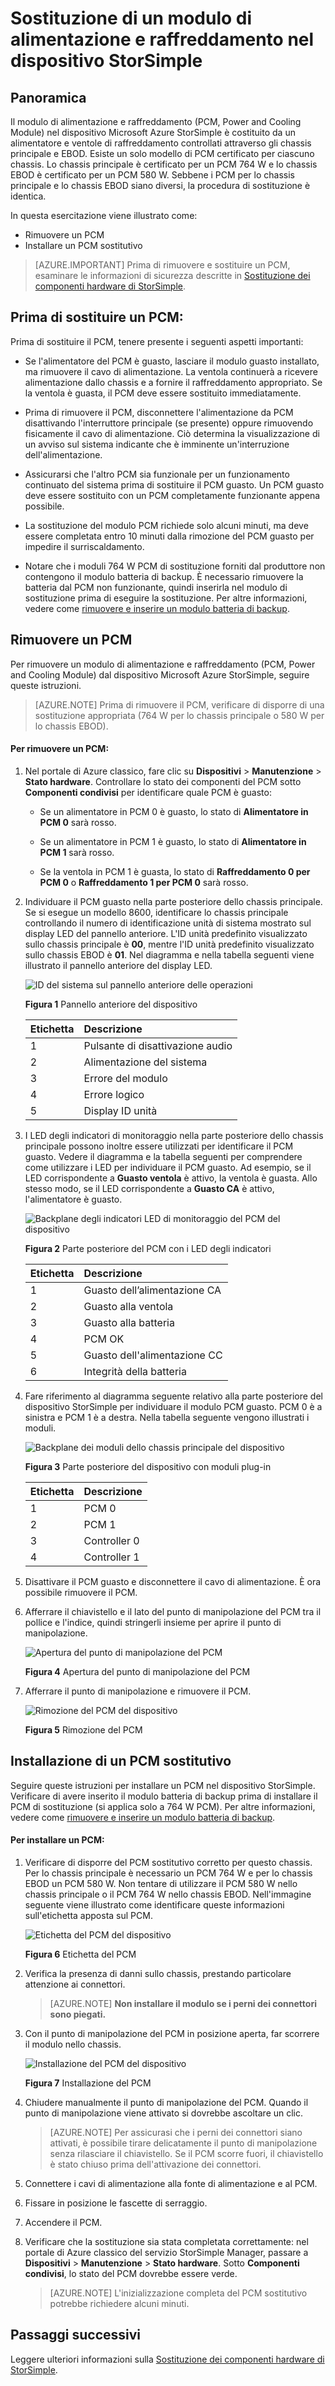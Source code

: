 <properties 
   pageTitle="Sostituzione di un PCM nel dispositivo StorSimple | Microsoft Azure"
   description="Viene illustrato come rimuovere e sostituire il modulo di alimentazione e raffreddamento (PCM, Power and Cooling Module) nel dispositivo StorSimple"
   services="storsimple"
   documentationCenter=""
   authors="alkohli"
   manager="carmonm"
   editor="" />
<tags 
   ms.service="storsimple"
   ms.devlang="NA"
   ms.topic="article"
   ms.tgt_pltfrm="NA"
   ms.workload="TBD"
   ms.date="05/25/2016"
   ms.author="alkohli" />

# Sostituzione di un modulo di alimentazione e raffreddamento nel dispositivo StorSimple

## Panoramica

Il modulo di alimentazione e raffreddamento (PCM, Power and Cooling Module) nel dispositivo Microsoft Azure StorSimple è costituito da un alimentatore e ventole di raffreddamento controllati attraverso gli chassis principale e EBOD. Esiste un solo modello di PCM certificato per ciascuno chassis. Lo chassis principale è certificato per un PCM 764 W e lo chassis EBOD è certificato per un PCM 580 W. Sebbene i PCM per lo chassis principale e lo chassis EBOD siano diversi, la procedura di sostituzione è identica.

In questa esercitazione viene illustrato come:

- Rimuovere un PCM
- Installare un PCM sostitutivo

>[AZURE.IMPORTANT] Prima di rimuovere e sostituire un PCM, esaminare le informazioni di sicurezza descritte in [Sostituzione dei componenti hardware di StorSimple](storsimple-hardware-component-replacement.md).

## Prima di sostituire un PCM:

Prima di sostituire il PCM, tenere presente i seguenti aspetti importanti:

- Se l'alimentatore del PCM è guasto, lasciare il modulo guasto installato, ma rimuovere il cavo di alimentazione. La ventola continuerà a ricevere alimentazione dallo chassis e a fornire il raffreddamento appropriato. Se la ventola è guasta, il PCM deve essere sostituito immediatamente.

- Prima di rimuovere il PCM, disconnettere l'alimentazione da PCM disattivando l'interruttore principale (se presente) oppure rimuovendo fisicamente il cavo di alimentazione. Ciò determina la visualizzazione di un avviso sul sistema indicante che è imminente un'interruzione dell'alimentazione.

- Assicurarsi che l'altro PCM sia funzionale per un funzionamento continuato del sistema prima di sostituire il PCM guasto. Un PCM guasto deve essere sostituito con un PCM completamente funzionante appena possibile.

- La sostituzione del modulo PCM richiede solo alcuni minuti, ma deve essere completata entro 10 minuti dalla rimozione del PCM guasto per impedire il surriscaldamento.

- Notare che i moduli 764 W PCM di sostituzione forniti dal produttore non contengono il modulo batteria di backup. È necessario rimuovere la batteria dal PCM non funzionante, quindi inserirla nel modulo di sostituzione prima di eseguire la sostituzione. Per altre informazioni, vedere come [rimuovere e inserire un modulo batteria di backup](storsimple-battery-replacement.md).


## Rimuovere un PCM

Per rimuovere un modulo di alimentazione e raffreddamento (PCM, Power and Cooling Module) dal dispositivo Microsoft Azure StorSimple, seguire queste istruzioni.

>[AZURE.NOTE] Prima di rimuovere il PCM, verificare di disporre di una sostituzione appropriata (764 W per lo chassis principale o 580 W per lo chassis EBOD).

#### Per rimuovere un PCM:

1. Nel portale di Azure classico, fare clic su **Dispositivi** > **Manutenzione** > **Stato hardware**. Controllare lo stato dei componenti del PCM sotto **Componenti condivisi** per identificare quale PCM è guasto:

     - Se un alimentatore in PCM 0 è guasto, lo stato di **Alimentatore in PCM 0** sarà rosso.

     - Se un alimentatore in PCM 1 è guasto, lo stato di **Alimentatore in PCM 1** sarà rosso.

     - Se la ventola in PCM 1 è guasta, lo stato di **Raffreddamento 0 per PCM 0** o **Raffreddamento 1 per PCM 0** sarà rosso.

2. Individuare il PCM guasto nella parte posteriore dello chassis principale. Se si esegue un modello 8600, identificare lo chassis principale controllando il numero di identificazione unità di sistema mostrato sul display LED del pannello anteriore. L'ID unità predefinito visualizzato sullo chassis principale è **00**, mentre l'ID unità predefinito visualizzato sullo chassis EBOD è **01**. Nel diagramma e nella tabella seguenti viene illustrato il pannello anteriore del display LED.

    ![ID del sistema sul pannello anteriore delle operazioni](./media/storsimple-power-cooling-module-replacement/IC740991.png)

     **Figura 1** Pannello anteriore del dispositivo

    |Etichetta|Descrizione|
    |:---|:-----------|
    |1|Pulsante di disattivazione audio|
    |2|Alimentazione del sistema|
    |3|Errore del modulo|
    |4|Errore logico|
    |5|Display ID unità|

3. I LED degli indicatori di monitoraggio nella parte posteriore dello chassis principale possono inoltre essere utilizzati per identificare il PCM guasto. Vedere il diagramma e la tabella seguenti per comprendere come utilizzare i LED per individuare il PCM guasto. Ad esempio, se il LED corrispondente a **Guasto ventola** è attivo, la ventola è guasta. Allo stesso modo, se il LED corrispondente a **Guasto CA** è attivo, l'alimentatore è guasto.

    ![Backplane degli indicatori LED di monitoraggio del PCM del dispositivo](./media/storsimple-power-cooling-module-replacement/IC740992.png)

     **Figura 2** Parte posteriore del PCM con i LED degli indicatori

    |Etichetta|Descrizione|
    |:---|:-----------|
    |1|Guasto dell’alimentazione CA|
    |2|Guasto alla ventola|
    |3|Guasto alla batteria|
    |4|PCM OK|
    |5|Guasto dell'alimentazione CC|
    |6|Integrità della batteria|

4. Fare riferimento al diagramma seguente relativo alla parte posteriore del dispositivo StorSimple per individuare il modulo PCM guasto. PCM 0 è a sinistra e PCM 1 è a destra. Nella tabella seguente vengono illustrati i moduli.

     ![Backplane dei moduli dello chassis principale del dispositivo](./media/storsimple-power-cooling-module-replacement/IC740994.png)

     **Figura 3** Parte posteriore del dispositivo con moduli plug-in

    |Etichetta|Descrizione|
    |:---|:-----------|
    |1|PCM 0|
    |2|PCM 1|
    |3|Controller 0|
    |4|Controller 1|

5. Disattivare il PCM guasto e disconnettere il cavo di alimentazione. È ora possibile rimuovere il PCM.

6. Afferrare il chiavistello e il lato del punto di manipolazione del PCM tra il pollice e l'indice, quindi stringerli insieme per aprire il punto di manipolazione.

    ![Apertura del punto di manipolazione del PCM](./media/storsimple-power-cooling-module-replacement/IC740995.png)

    **Figura 4** Apertura del punto di manipolazione del PCM

7. Afferrare il punto di manipolazione e rimuovere il PCM.

    ![Rimozione del PCM del dispositivo](./media/storsimple-power-cooling-module-replacement/IC740996.png)

    **Figura 5** Rimozione del PCM

## Installazione di un PCM sostitutivo

Seguire queste istruzioni per installare un PCM nel dispositivo StorSimple. Verificare di avere inserito il modulo batteria di backup prima di installare il PCM di sostituzione (si applica solo a 764 W PCM). Per altre informazioni, vedere come [rimuovere e inserire un modulo batteria di backup](storsimple-battery-replacement.md).

#### Per installare un PCM:

1. Verificare di disporre del PCM sostitutivo corretto per questo chassis. Per lo chassis principale è necessario un PCM 764 W e per lo chassis EBOD un PCM 580 W. Non tentare di utilizzare il PCM 580 W nello chassis principale o il PCM 764 W nello chassis EBOD. Nell'immagine seguente viene illustrato come identificare queste informazioni sull'etichetta apposta sul PCM.

    ![Etichetta del PCM del dispositivo](./media/storsimple-power-cooling-module-replacement/IC740973.png)

    **Figura 6** Etichetta del PCM

2. Verifica la presenza di danni sullo chassis, prestando particolare attenzione ai connettori.
										
    >[AZURE.NOTE] **Non installare il modulo se i perni dei connettori sono piegati.**

3. Con il punto di manipolazione del PCM in posizione aperta, far scorrere il modulo nello chassis.

    ![Installazione del PCM del dispositivo](./media/storsimple-power-cooling-module-replacement/IC740975.png)

    **Figura 7** Installazione del PCM

4. Chiudere manualmente il punto di manipolazione del PCM. Quando il punto di manipolazione viene attivato si dovrebbe ascoltare un clic.
										
    >[AZURE.NOTE] Per assicurasi che i perni dei connettori siano attivati, è possibile tirare delicatamente il punto di manipolazione senza rilasciare il chiavistello. Se il PCM scorre fuori, il chiavistello è stato chiuso prima dell'attivazione dei connettori.

5. Connettere i cavi di alimentazione alla fonte di alimentazione e al PCM.

6. Fissare in posizione le fascette di serraggio.

7. Accendere il PCM.

8. Verificare che la sostituzione sia stata completata correttamente: nel portale di Azure classico del servizio StorSimple Manager, passare a **Dispositivi** > **Manutenzione** > **Stato hardware**. Sotto **Componenti condivisi**, lo stato del PCM dovrebbe essere verde.
										
    >[AZURE.NOTE] L'inizializzazione completa del PCM sostitutivo potrebbe richiedere alcuni minuti.

## Passaggi successivi

Leggere ulteriori informazioni sulla [Sostituzione dei componenti hardware di StorSimple](storsimple-hardware-component-replacement.md).

<!---HONumber=AcomDC_0601_2016-->